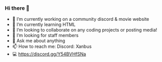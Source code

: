 ### Hi there 👋
- 🔭 I’m currently working on a community discord & movie website
- 🌱 I’m currently learning HTML
- 👯 I’m looking to collaborate on any coding projects or posting media!
- 🤔 I’m looking for staff members
- 💬 Ask me about anything
- 📫 How to reach me: Discord: Xanbus
- 💻 https://discord.gg/Y54BVHfSNa
